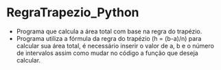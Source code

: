 # RegraTrapezio_Python
- Programa que calcula a área total com base na regra do trapézio.
- Programa utiliza a fórmula da regra do trapézio (h = (b-a)/n) para calcular sua área total, é necessário inserir
  o valor de a, b e o número de intervalos assim como mudar no código a função que deseja calcular.
